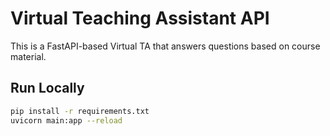 # Virtual Teaching Assistant API

This is a FastAPI-based Virtual TA that answers questions based on course material.

## Run Locally

```bash
pip install -r requirements.txt
uvicorn main:app --reload
